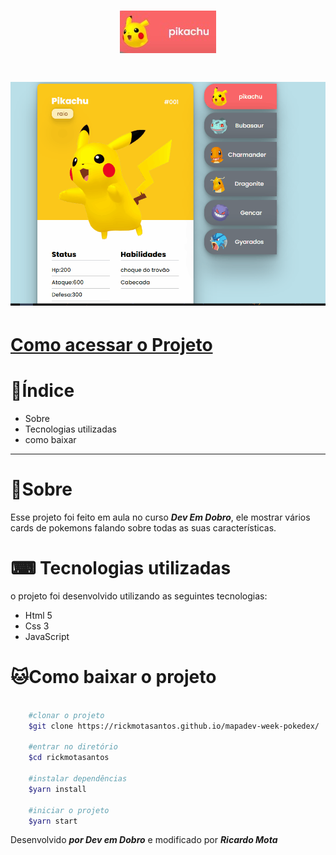 <h1 align="center">
    <img src="src/imagens/pokedex.jpg">
</h1>

<h1>
    <img src="src/gif/pokedex.gif">
</h1>

<h1>
    <a href="https://rickmotasantos.github.io/mapadev-week-pokedex/">Como acessar o Projeto</a>
</h1>

# 📕Índice

- Sobre
- Tecnologias utilizadas
- como baixar

---

# 🎴Sobre

Esse projeto foi feito em aula no curso ***Dev Em Dobro***, ele mostrar vários cards de pokemons falando sobre todas as suas características.

# ⌨ Tecnologias utilizadas

o projeto foi desenvolvido utilizando as seguintes tecnologias:

- Html 5
- Css 3
- JavaScript

# 🐱Como baixar o projeto

```bash

    #clonar o projeto
    $git clone https://rickmotasantos.github.io/mapadev-week-pokedex/

    #entrar no diretório
    $cd rickmotasantos

    #instalar dependências
    $yarn install

    #iniciar o projeto
    $yarn start
```

Desenvolvido ***por Dev em Dobro*** e modificado por ***Ricardo Mota***